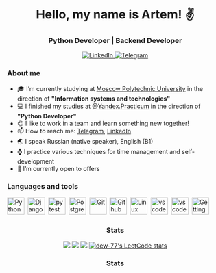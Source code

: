 <div id="header" align="center">
    <h1> Hello, my name is Artem! ✌</h1>
    <h3>Python Developer | Backend Developer</h3>    
</div>

<div id="socials" align="center">
    <a href="https://www.linkedin.com/in/yurkov-artem/">
        <img alt="LinkedIn" src="https://img.shields.io/badge/LinkedIn-blue?style=for-the-badge&logo=linkedin&logoColor=white">
    </a>
        <a href="https://t.me/dew_77">
        <img alt="Telegram" src="https://img.shields.io/badge/Telegram-blue?style=for-the-badge&logo=telegram&logoColor=white">
    </a>
    
</div>

<div id="about">

### About me
- 🎓 I’m currently studying at <a href="https://mospolytech.ru/">Moscow Polytechnic University</a> in the direction of **"Information systems and technologies"**
- 💻 I finished my studies at <a href="https://practicum.yandex.ru/">@Yandex.Practicum</a> in the direction of **"Python Developer"**
- 😉 I like to work in a team and learn something new together!
- 📫 How to reach me: <a href="https://t.me/dew_77">Telegram</a>, <a href="https://www.linkedin.com/in/yurkov-artem/">LinkedIn</a>
- 🌏 I speak Russian (native speaker), English (B1)
- ⌚ I practice various techniques for time management and self-development
- 🔭 I’m currently open to offers
</div>
<div id="instruments">

### Languages and tools
<img src="https://cdn.jsdelivr.net/gh/devicons/devicon/icons/python/python-original.svg" title="Python" width="40" height="40">&nbsp;
<img src="https://cdn.jsdelivr.net/gh/devicons/devicon/icons/django/django-plain.svg" title="Django" width="40" height="40">&nbsp;
<img src="https://cdn.jsdelivr.net/gh/devicons/devicon/icons/pytest/pytest-original.svg" title="pytest" width="40" height="40">&nbsp;
<img src="https://cdn.jsdelivr.net/gh/devicons/devicon/icons/postgresql/postgresql-original-wordmark.svg" title="PostgreSQL" width="40" height="40">&nbsp;
<img src="https://cdn.jsdelivr.net/gh/devicons/devicon/icons/git/git-original.svg" title="Git" width="40" height="40">&nbsp;
<img src="https://cdn.jsdelivr.net/gh/devicons/devicon/icons/github/github-original.svg" title="Github" width="40" height="40">&nbsp;
<img src="https://cdn.jsdelivr.net/gh/devicons/devicon/icons/linux/linux-original.svg" title="Linux" width="40" height="40">&nbsp;
<img src="https://cdn.jsdelivr.net/gh/devicons/devicon/icons/vscode/vscode-original.svg" title="vscode" width="40" height="40">&nbsp;
<img src="https://cdn.jsdelivr.net/gh/devicons/devicon/icons/docker/docker-original-wordmark.svg" title="vscode" width="40" height="40">&nbsp;
<img src="https://www.oose.de/wp-content/uploads/2014/03/gtd_Logo_claim_gross.png" title="Getting Things Done" width="40" height="40">&nbsp;

</div>

<div id="widgets" align="center">

### Stats
![](http://github-profile-summary-cards.vercel.app/api/cards/profile-details?username=dew-77&theme=apprentice)
![](http://github-profile-summary-cards.vercel.app/api/cards/repos-per-language?username=dew-77&theme=apprentice)
![](http://github-profile-summary-cards.vercel.app/api/cards/stats?username=dew-77&theme=apprentice)
[![dew-77's LeetCode stats](https://leetcode-stats-six.vercel.app/?username=yurkov_artem&theme=dark)](https://github.com/KnlnKS/leetcode-stats)

</div>

<div id="widgets" align="center">

### Stats
</div>
